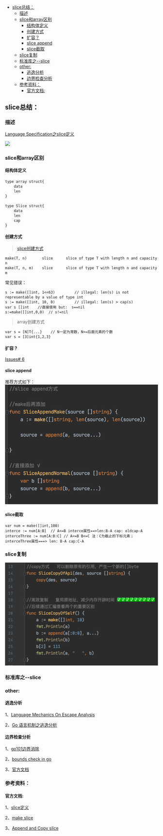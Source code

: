 - [slice总结：](#slice---)
  * [描述](#--)
  * [slice和array区别](#slice-array--)
    + [结构体定义](#-----)
    + [创建方式](#----)
    + [扩容？](#---)
    + [slice append](#slice-append)
    + [slice截取](#slice--)
  * [slice复制](#slice--)
  * [标准库之--slice](#------slice)
  * [other:](#other-)
    + [逃逸分析](#----)
    + [边界检查分析](#------)
  * [参考资料：](#-----)
    + [官方文档:](#-----)
    
## slice总结：
### 描述
[Language Specification之slice定义](https://golang.org/ref/spec#Slice_types)

![](https://raw.githubusercontent.com/crab21/Images/master//blog/20200506110013.png)

### slice和array区别
#### 结构体定义
```cgo
type array struct{
    data
    len
}

type Slice struct{
    data
    len
    cap
}
```

#### 创建方式
> [slice创建方式](https://github.com/crab21/go-source/blob/master/gosource/src/com.py/sourcego/sourceslice/source_slice_make.md)
```cgo
make(T, n)       slice      slice of type T with length n and capacity n
make(T, n, m)    slice      slice of type T with length n and capacity m
```

常见错误：
```cgo
s := make([]int, 1<<63)         // illegal: len(s) is not representable by a value of type int
s := make([]int, 10, 0)         // illegal: len(s) > cap(s)
var s []int    //直接使用 but:  s==nil
s:=make([]int,0,0)  // s!=nil
```

> array创建方式
```cgo
var s = [N]T{...}    // N一定为常数，N>=后面元素的个数
var s = [3]int{1,2,3}
```

#### 扩容？
[Issues# 6](https://github.com/crab21/go-source/issues/6)

#### slice append 
推荐方式如下：
![](https://raw.githubusercontent.com/crab21/Images/master//blog/20200506113044.png)

#### slice截取
```cgo
var num = make([]int,100)
interce := num[A:B]  // A<=B interce属性==>len:B-A cap: oldcap-A 
interceThree := num[A:B:C] // A<=B B<=C 注：C为截止的下标元素；interceThree属性===> len: B-A cap:C-A
```
### slice复制
![](https://raw.githubusercontent.com/crab21/Images/master//blog/20200506113250.png)

### 标准库之--slice


### other:
#### 逃逸分析

1、[Language Mechanics On Escape Analysis](https://www.ardanlabs.com/blog/2017/05/language-mechanics-on-escape-analysis.html)

2、[Go 语言机制之逃逸分析](https://studygolang.com/articles/12444?fr=sidebar)

#### 边界检查分析 

1、[go101边界消除](https://gfw.go101.org/article/bounds-check-elimination.html)

2、[bounds check in go](https://www.ardanlabs.com/blog/2018/04/bounds-check-elimination-in-go.html)

3、[官方文档](https://docs.google.com/document/d/1vdAEAjYdzjnPA9WDOQ1e4e05cYVMpqSxJYZT33Cqw2g/edit#)

### 参考资料：
#### 官方文档:
1、[slice定义](https://golang.org/ref/spec#Slice_types)

2、[make slice](https://golang.org/ref/spec#Making_slices_maps_and_channels)

3、[Append and Copy slice](https://golang.org/ref/spec#Appending_and_copying_slices)